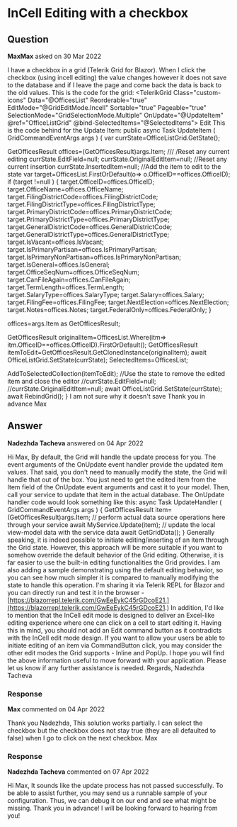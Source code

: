 # InCell Editing with a checkbox

## Question

**MaxMax** asked on 30 Mar 2022

I have a checkbox in a grid (Telerik Grid for Blazor). When I click the checkbox (using incell editing) the value changes however it does not save to the database and if I leave the page and come back the data is back to the old values. This is the code for the grid: <TelerikGrid Class="custom-icons" Data="@OfficesList" Reorderable="true" EditMode="@GridEditMode.Incell" Sortable="true" Pageable="true" SelectionMode="GridSelectionMode.Multiple" OnUpdate="@UpdateItem" @ref="OfficeListGrid" @bind-SelectedItems="@SelectedItems"> <DetailTemplate Context="office"> <Incumbents Office="@office"> </Incumbents> </DetailTemplate> <GridColumns> <GridCommandColumn Context="OfficeCommandsContext"> <GridCommandButton Command="Edit" Class="btn btn-sm btn-primary" Icon="edit"> Edit </GridCommandButton> </GridCommandColumn> <GridColumn Field="@nameof(GetOfficesResult.OfficeName)" Title="Office" Editable="false" /> <GridColumn Field="@nameof(GetOfficesResult.OfficeSeqNum)" Title="Office Sequence #" Editable="false" /> <GridColumn Field="@nameof(GetOfficesResult.IsVacant)" Title="Is Vacant" Editable="false" /> <GridColumn Field="@nameof(GetOfficesResult.IsPrimaryPartisan)" Title="Is Primary Partisan" Editable="false" /> <GridColumn Field="@nameof(GetOfficesResult.IsPrimaryNonPartisan)" Title="Is Primary Non Partisan" Editable="false" /> <GridColumn Field="@nameof(GetOfficesResult.PrimaryDistrictType)" Title="Primary Voting District Type" Editable="false" /> <GridColumn Field="@nameof(GetOfficesResult.PrimaryDistrictCode)" Title="Primary Voting District" Editable="false" /> <GridColumn Field="@nameof(GetOfficesResult.IsGeneral)" Title="Is General Ballot" Editable="false" /> <GridColumn Field="@nameof(GetOfficesResult.GeneralDistrictType)" Title="General Voting District Type" Editable="false" /> <GridColumn Field="@nameof(GetOfficesResult.GeneralDistrictCode)" Title="General Voting District" Editable="false" /> <GridColumn Field="@nameof(GetOfficesResult.CanFileAgain)" Title="Can File Again?" Editable="false" /> <GridColumn Field="@nameof(GetOfficesResult.TermLength)" Title="Term Length" Editable="false" /> <GridColumn Field="@nameof(GetOfficesResult.FilingDistrictType)" Title="General Voting District Type" Editable="false" /> <GridColumn Field="@nameof(GetOfficesResult.FilingDistrictCode)" Title="General Voting District" Editable="false" /> <GridColumn Field="@nameof(GetOfficesResult.SalaryType)" Title="Salary Type" Editable="false" /> <GridColumn Field="@nameof(GetOfficesResult.Salary)" Title="Salary" Editable="false" /> <GridColumn Field="@nameof(GetOfficesResult.FilingFee)" Title="Filing Fee" Editable="false" /> <GridColumn Field="@nameof(GetOfficesResult.NextElection)" Title="Next Election" Editable="false" /> <GridColumn Field="@nameof(GetOfficesResult.Notes)" Title="Notes" Editable="false" /> <GridColumn Field="@nameof(GetOfficesResult.FederalOnly)" Title="Is Federal Only" /> </GridColumns> </TelerikGrid> This is the code behind for the Update Item: public async Task UpdateItem ( GridCommandEventArgs args ) { var currState=OfficeListGrid.GetState();

GetOfficesResult offices=(GetOfficesResult)args.Item; /// /Reset any current editing currState.EditField=null;
currState.OriginalEditItem=null; //Reset any current insertion currState.InsertedItem=null; //Add the item to edit to the state var target=OfficesList.FirstOrDefault(o=> o.OfficeID==offices.OfficeID); if (target !=null )
{
target.OfficeID=offices.OfficeID;
target.OfficeName=offices.OfficeName;
target.FilingDistrictCode=offices.FilingDistrictCode;
target.FilingDistrictType=offices.FilingDistrictType;
target.PrimaryDistrictCode=offices.PrimaryDistrictCode;
target.PrimaryDistrictType=offices.PrimaryDistrictType;
target.GeneralDistrictCode=offices.GeneralDistrictCode;
target.GeneralDistrictType=offices.GeneralDistrictType;
target.IsVacant=offices.IsVacant;
target.IsPrimaryPartisan=offices.IsPrimaryPartisan;
target.IsPrimaryNonPartisan=offices.IsPrimaryNonPartisan;
target.IsGeneral=offices.IsGeneral;
target.OfficeSeqNum=offices.OfficeSeqNum;
target.CanFileAgain=offices.CanFileAgain;
target.TermLength=offices.TermLength;
target.SalaryType=offices.SalaryType;
target.Salary=offices.Salary;
target.FilingFee=offices.FilingFee;
target.NextElection=offices.NextElection;
target.Notes=offices.Notes;
target.FederalOnly=offices.FederalOnly;
}

offices=args.Item as GetOfficesResult;

GetOfficesResult originalItem=OfficesList.Where(itm=> itm.OfficeID==offices.OfficeID).FirstOrDefault();
GetOfficesResult itemToEdit=GetOfficesResult.GetClonedInstance(originalItem); await OfficeListGrid.SetState(currState);
SelectedItems=OfficesList;

AddToSelectedCollection(itemToEdit); //Use the state to remove the edited item and close the editor //currState.EditField=null; //currState.OriginalEditItem=null; await OfficeListGrid.SetState(currState); await RebindGrid();
} I am not sure why it doesn't save Thank you in advance Max

## Answer

**Nadezhda Tacheva** answered on 04 Apr 2022

Hi Max, By default, the Grid will handle the update process for you. The event arguments of the OnUpdate event handler provide the updated item values. That said, you don't need to manually modify the state, the Grid will handle that out of the box. You just need to get the edited item from the Item field of the OnUpdate event arguments and cast it to your model. Then, call your service to update that item in the actual database. The OnUpdate handler code would look something like this: async Task UpdateHandler ( GridCommandEventArgs args ) {
GetOfficesResult item=(GetOfficesResult)args.Item; // perform actual data source operations here through your service await MyService.Update(item); // update the local view-model data with the service data await GetGridData();
} Generally speaking, it is indeed possible to initiate editing/inserting of an item through the Grid state. However, this approach will be more suitable if you want to somehow override the default behavior of the Grid editing. Otherwise, it is far easier to use the built-in editing functionalities the Grid provides. I am also adding a sample demonstrating using the default editing behavior, so you can see how much simpler it is compared to manually modifying the state to handle this operation. I'm sharing it via Telerik REPL for Blazor and you can directly run and test it in the browser - [https://blazorrepl.telerik.com/GwEeEykC45rGDcoE21.](https://blazorrepl.telerik.com/GwEeEykC45rGDcoE21.) In addition, I'd like to mention that the InCell edit mode is designed to deliver an Excel-like editing experience where one can click on a cell to start editing it. Having this in mind, you should not add an Edit command button as it contradicts with the InCell edit mode design. If you want to allow your users be able to initiate editing of an item via CommandButton click, you may consider the other edit modes the Grid supports - Inline and PopUp. I hope you will find the above information useful to move forward with your application. Please let us know if any further assistance is needed. Regards, Nadezhda Tacheva

### Response

**Max** commented on 04 Apr 2022

Thank you Nadezhda, This solution works partially. I can select the checkbox but the checkbox does not stay true (they are all defaulted to false) when I go to click on the next checkbox. Max

### Response

**Nadezhda Tacheva** commented on 07 Apr 2022

Hi Max, It sounds like the update process has not passed successfully. To be able to assist further, you may send us a runnable sample of your configuration. Thus, we can debug it on our end and see what might be missing. Thank you in advance! I will be looking forward to hearing from you!
